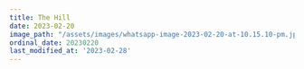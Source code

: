 ```yaml
---
title: The Hill
date: 2023-02-20
image_path: "/assets/images/whatsapp-image-2023-02-20-at-10.15.10-pm.jpeg"
ordinal_date: 20230220
last_modified_at: '2023-02-28'
---
```


